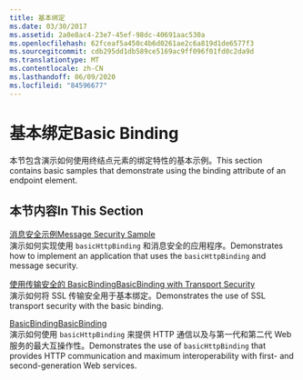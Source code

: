```yaml
---
title: 基本绑定
ms.date: 03/30/2017
ms.assetid: 2a0e8ac4-23e7-45ef-98dc-40691aac530a
ms.openlocfilehash: 62fceaf5a450c4b6d0261ae2c6a819d1de6577f3
ms.sourcegitcommit: cdb295dd1db589ce5169ac9ff096f01fd0c2da9d
ms.translationtype: MT
ms.contentlocale: zh-CN
ms.lasthandoff: 06/09/2020
ms.locfileid: "84596677"
---
```

# <a name="basic-binding"></a><span data-ttu-id="8b436-102">基本绑定</span><span class="sxs-lookup"><span data-stu-id="8b436-102">Basic Binding</span></span>
<span data-ttu-id="8b436-103">本节包含演示如何使用终结点元素的绑定特性的基本示例。</span><span class="sxs-lookup"><span data-stu-id="8b436-103">This section contains basic samples that demonstrate using the binding attribute of an endpoint element.</span></span>  
  
## <a name="in-this-section"></a><span data-ttu-id="8b436-104">本节内容</span><span class="sxs-lookup"><span data-stu-id="8b436-104">In This Section</span></span>  
 [<span data-ttu-id="8b436-105">消息安全示例</span><span class="sxs-lookup"><span data-stu-id="8b436-105">Message Security Sample</span></span>](message-security-sample.md)  
 <span data-ttu-id="8b436-106">演示如何实现使用 `basicHttpBinding` 和消息安全的应用程序。</span><span class="sxs-lookup"><span data-stu-id="8b436-106">Demonstrates how to implement an application that uses the `basicHttpBinding` and message security.</span></span>  
  
 [<span data-ttu-id="8b436-107">使用传输安全的 BasicBinding</span><span class="sxs-lookup"><span data-stu-id="8b436-107">BasicBinding with Transport Security</span></span>](basicbinding-with-transport-security.md)  
 <span data-ttu-id="8b436-108">演示如何将 SSL 传输安全用于基本绑定。</span><span class="sxs-lookup"><span data-stu-id="8b436-108">Demonstrates the use of SSL transport security with the basic binding.</span></span>  
  
 [<span data-ttu-id="8b436-109">BasicBinding</span><span class="sxs-lookup"><span data-stu-id="8b436-109">BasicBinding</span></span>](basicbinding.md)  
 <span data-ttu-id="8b436-110">演示如何使用 `basicHttpBinding` 来提供 HTTP 通信以及与第一代和第二代 Web 服务的最大互操作性。</span><span class="sxs-lookup"><span data-stu-id="8b436-110">Demonstrates the use of `basicHttpBinding` that provides HTTP communication and maximum interoperability with first- and second-generation Web services.</span></span>
